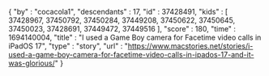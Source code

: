 {
  "by" : "cocacola1",
  "descendants" : 17,
  "id" : 37428491,
  "kids" : [ 37428967, 37450792, 37450284, 37449208, 37450622, 37450645, 37450023, 37428691, 37449472, 37449516 ],
  "score" : 180,
  "time" : 1694140004,
  "title" : "I used a Game Boy camera for Facetime video calls in iPadOS 17",
  "type" : "story",
  "url" : "https://www.macstories.net/stories/i-used-a-game-boy-camera-for-facetime-video-calls-in-ipados-17-and-it-was-glorious/"
}
